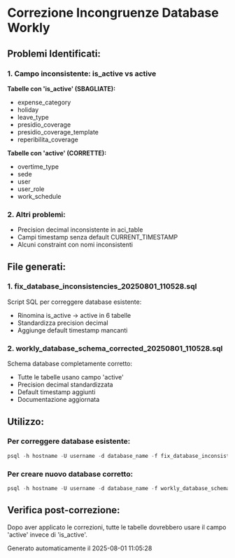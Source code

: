 # Correzione Incongruenze Database Workly

## Problemi Identificati:

### 1. Campo inconsistente: is_active vs active
**Tabelle con 'is_active' (SBAGLIATE):**
- expense_category
- holiday
- leave_type
- presidio_coverage
- presidio_coverage_template
- reperibilita_coverage

**Tabelle con 'active' (CORRETTE):**
- overtime_type
- sede
- user
- user_role
- work_schedule

### 2. Altri problemi:
- Precision decimal inconsistente in aci_table
- Campi timestamp senza default CURRENT_TIMESTAMP
- Alcuni constraint con nomi inconsistenti

## File generati:

### 1. fix_database_inconsistencies_20250801_110528.sql
Script SQL per correggere database esistente:
- Rinomina is_active → active in 6 tabelle
- Standardizza precision decimal
- Aggiunge default timestamp mancanti

### 2. workly_database_schema_corrected_20250801_110528.sql
Schema database completamente corretto:
- Tutte le tabelle usano campo 'active'
- Precision decimal standardizzata
- Default timestamp aggiunti
- Documentazione aggiornata

## Utilizzo:

### Per correggere database esistente:
```sql
psql -h hostname -U username -d database_name -f fix_database_inconsistencies_20250801_110528.sql
```

### Per creare nuovo database corretto:
```sql
psql -h hostname -U username -d database_name -f workly_database_schema_corrected_20250801_110528.sql
```

## Verifica post-correzione:
Dopo aver applicato le correzioni, tutte le tabelle dovrebbero usare il campo 'active' invece di 'is_active'.

Generato automaticamente il 2025-08-01 11:05:28
